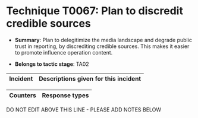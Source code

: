 # Technique T0067: Plan to discredit credible sources

* **Summary**: Plan to delegitimize the media landscape and degrade public trust in reporting, by discrediting credible sources.  This makes it easier to promote influence operation content.

* **Belongs to tactic stage**: TA02


| Incident | Descriptions given for this incident |
| -------- | -------------------- |



| Counters | Response types |
| -------- | -------------- |


DO NOT EDIT ABOVE THIS LINE - PLEASE ADD NOTES BELOW